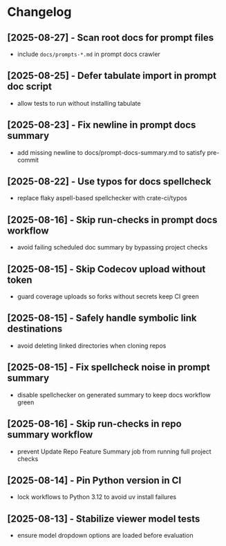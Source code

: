 # Changelog

## [2025-08-27] - Scan root docs for prompt files
- include `docs/prompts-*.md` in prompt docs crawler

## [2025-08-25] - Defer tabulate import in prompt doc script
- allow tests to run without installing tabulate

## [2025-08-23] - Fix newline in prompt docs summary
- add missing newline to docs/prompt-docs-summary.md to satisfy pre-commit

## [2025-08-22] - Use typos for docs spellcheck
- replace flaky aspell-based spellchecker with crate-ci/typos

## [2025-08-16] - Skip run-checks in prompt docs workflow
- avoid failing scheduled doc summary by bypassing project checks

## [2025-08-15] - Skip Codecov upload without token
- guard coverage uploads so forks without secrets keep CI green

## [2025-08-15] - Safely handle symbolic link destinations
- avoid deleting linked directories when cloning repos

## [2025-08-15] - Fix spellcheck noise in prompt summary
- disable spellchecker on generated summary to keep docs workflow green

## [2025-08-16] - Skip run-checks in repo summary workflow
- prevent Update Repo Feature Summary job from running full project checks

## [2025-08-14] - Pin Python version in CI
- lock workflows to Python 3.12 to avoid uv install failures

## [2025-08-13] - Stabilize viewer model tests
- ensure model dropdown options are loaded before evaluation
